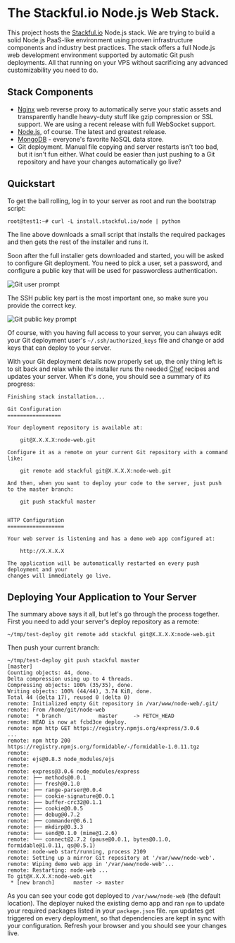 # The Stackful.io Node.js Web Stack.

This project hosts the [Stackful.io](http://stackful.io) Node.js stack. We are trying to build a solid Node.js PaaS-like environment using proven infrastructure components and industry best practices. The stack offers a full Node.js web development environment supported by automatic Git push deployments. All that running on your VPS without sacrificing any advanced customizability you need to do.

## Stack Components

* [Nginx](http://nginx.org/) web reverse proxy to automatically serve your static assets and transparently handle heavy-duty stuff like gzip compression or SSL support. We are using a recent release with full WebSocket support.
* [Node.js](http://nodejs.org/), of course. The latest and greatest release.
* [MongoDB](http://www.mongodb.org/) - everyone's favorite NoSQL data store.
* Git deployment. Manual file copying and server restarts isn't too bad, but it isn't fun either. What could be easier than just pushing to a Git repository and have your changes automatically go live?

## Quickstart


To get the ball rolling, log in to your server as root and run the bootstrap script:

    root@test1:~# curl -L install.stackful.io/node | python

The line above downloads a small script that installs the required packages and then gets the rest of the installer and runs it.

Soon after the full installer gets downloaded and started, you will be asked to configure Git deployment. You need to pick a user, set a password, and configure a public key that will be used for passwordless authentication.

![Git user prompt](http://i.imgur.com/5kLUR9H.png)

The SSH public key part is the most important one, so make sure you provide the correct key.

![Git public key prompt](http://i.imgur.com/VAby5QR.png)

Of course, with you having full access to your server, you can always edit your Git deployment user's `~/.ssh/authorized_keys` file and change or add keys that can deploy to your server.

With your Git deployment details now properly set up, the only thing left is to sit back and relax while the installer runs the needed [Chef](http://www.opscode.com/chef/) recipes and updates your server. When it's done, you should see a summary of its progress:

    Finishing stack installation...

    Git Configuration
    =================

    Your deployment repository is available at:

        git@X.X.X.X:node-web.git

    Configure it as a remote on your current Git repository with a command like:

        git remote add stackful git@X.X.X.X:node-web.git

    And then, when you want to deploy your code to the server, just push to the master branch:

        git push stackful master


    HTTP Configuration
    ==================

    Your web server is listening and has a demo web app configured at:

        http://X.X.X.X

    The application will be automatically restarted on every push deployment and your
    changes will immediately go live.

## Deploying Your Application to Your Server

The summary above says it all, but let's go through the process together. First you need to add your server's deploy repository as a remote:

    ~/tmp/test-deploy git remote add stackful git@X.X.X.X:node-web.git

Then push your current branch:

    ~/tmp/test-deploy git push stackful master                                                       [master]
    Counting objects: 44, done.
    Delta compression using up to 4 threads.
    Compressing objects: 100% (35/35), done.
    Writing objects: 100% (44/44), 3.74 KiB, done.
    Total 44 (delta 17), reused 0 (delta 0)
    remote: Initialized empty Git repository in /var/www/node-web/.git/
    remote: From /home/git/node-web
    remote:  * branch            master     -> FETCH_HEAD
    remote: HEAD is now at fcbd3ce deploy.
    remote: npm http GET https://registry.npmjs.org/express/3.0.6
    ...
    remote: npm http 200 https://registry.npmjs.org/formidable/-/formidable-1.0.11.tgz
    remote: 
    remote: ejs@0.8.3 node_modules/ejs
    remote: 
    remote: express@3.0.6 node_modules/express
    remote: ├── methods@0.0.1
    remote: ├── fresh@0.1.0
    remote: ├── range-parser@0.0.4
    remote: ├── cookie-signature@0.0.1
    remote: ├── buffer-crc32@0.1.1
    remote: ├── cookie@0.0.5
    remote: ├── debug@0.7.2
    remote: ├── commander@0.6.1
    remote: ├── mkdirp@0.3.3
    remote: ├── send@0.1.0 (mime@1.2.6)
    remote: └── connect@2.7.2 (pause@0.0.1, bytes@0.1.0, formidable@1.0.11, qs@0.5.1)
    remote: node-web start/running, process 2109
    remote: Setting up a mirror Git repository at '/var/www/node-web'.
    remote: Wiping demo web app in '/var/www/node-web'...
    remote: Restarting: node-web ...
    To git@X.X.X.X:node-web.git
     * [new branch]      master -> master


As you can see your code got deployed to `/var/www/node-web` (the default location). The deployer nuked the existing demo app and ran `npm` to update your required packages listed in your `package.json` file. `npm` updates get triggered on every deployment, so that dependencies are kept in sync with your configuration. Refresh your browser and you should see your changes live.
